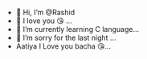 - 👋 Hi, I’m @Rashid
- 👀 I love you 😘 ...
- 🌱 I’m currently learning C language...
- 💞️ I’m sorry for the last night ...
- Aatiya I Love you bacha 😘...

<!---
Rashtech786/Rashtech786 is a ✨ special ✨ repository because its `README.md` (this file) appears on your GitHub profile.
You can click the Preview link to take a look at your changes.
--->

